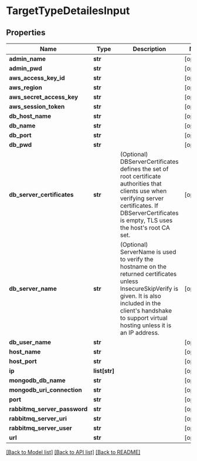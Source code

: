 # TargetTypeDetailesInput

## Properties
Name | Type | Description | Notes
------------ | ------------- | ------------- | -------------
**admin_name** | **str** |  | [optional] 
**admin_pwd** | **str** |  | [optional] 
**aws_access_key_id** | **str** |  | [optional] 
**aws_region** | **str** |  | [optional] 
**aws_secret_access_key** | **str** |  | [optional] 
**aws_session_token** | **str** |  | [optional] 
**db_host_name** | **str** |  | [optional] 
**db_name** | **str** |  | [optional] 
**db_port** | **str** |  | [optional] 
**db_pwd** | **str** |  | [optional] 
**db_server_certificates** | **str** | (Optional) DBServerCertificates defines the set of root certificate authorities that clients use when verifying server certificates. If DBServerCertificates is empty, TLS uses the host&#39;s root CA set. | [optional] 
**db_server_name** | **str** | (Optional) ServerName is used to verify the hostname on the returned certificates unless InsecureSkipVerify is given. It is also included in the client&#39;s handshake to support virtual hosting unless it is an IP address. | [optional] 
**db_user_name** | **str** |  | [optional] 
**host_name** | **str** |  | [optional] 
**host_port** | **str** |  | [optional] 
**ip** | **list[str]** |  | [optional] 
**mongodb_db_name** | **str** |  | [optional] 
**mongodb_uri_connection** | **str** |  | [optional] 
**port** | **str** |  | [optional] 
**rabbitmq_server_password** | **str** |  | [optional] 
**rabbitmq_server_uri** | **str** |  | [optional] 
**rabbitmq_server_user** | **str** |  | [optional] 
**url** | **str** |  | [optional] 

[[Back to Model list]](../README.md#documentation-for-models) [[Back to API list]](../README.md#documentation-for-api-endpoints) [[Back to README]](../README.md)


